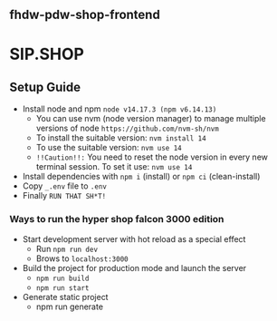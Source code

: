 ## fhdw-pdw-shop-frontend

# SIP.SHOP
## Setup Guide
- Install node and npm `node v14.17.3 (npm v6.14.13)`
  - You can use nvm (node version manager) to manage multiple versions of node `https://github.com/nvm-sh/nvm`
  - To install the suitable version: `nvm install 14`
  - To use the suitable version: `nvm use 14`
  - `!!Caution!!:` You need to reset the node version in every new terminal session. To set it use: `nvm use 14`
- Install dependencies with `npm i` (install) or `npm ci` (clean-install)
- Copy `_.env` file to `.env`
- Finally `RUN THAT SH*T!`

### Ways to run the hyper shop falcon 3000 edition
- Start development server with hot reload as a special effect
  - Run `npm run dev`
  - Brows to `localhost:3000`
- Build the project for production mode and launch the server
  - `npm run build`
  - `npm run start`
- Generate static project
  - npm run generate
